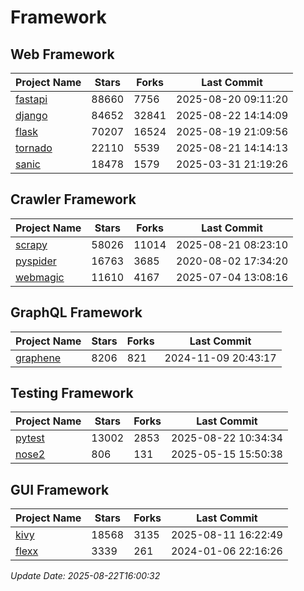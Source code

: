 # Framework

## Web Framework
| Project Name | Stars | Forks | Last Commit |
| ------------ | ----- | ----- | ----------- |
| [fastapi](https://github.com/fastapi/fastapi) | 88660 | 7756 | 2025-08-20 09:11:20 |
| [django](https://github.com/django/django) | 84652 | 32841 | 2025-08-22 14:14:09 |
| [flask](https://github.com/pallets/flask) | 70207 | 16524 | 2025-08-19 21:09:56 |
| [tornado](https://github.com/tornadoweb/tornado) | 22110 | 5539 | 2025-08-21 14:14:13 |
| [sanic](https://github.com/sanic-org/sanic) | 18478 | 1579 | 2025-03-31 21:19:26 |

## Crawler Framework
| Project Name | Stars | Forks | Last Commit |
| ------------ | ----- | ----- | ----------- |
| [scrapy](https://github.com/scrapy/scrapy) | 58026 | 11014 | 2025-08-21 08:23:10 |
| [pyspider](https://github.com/binux/pyspider) | 16763 | 3685 | 2020-08-02 17:34:20 |
| [webmagic](https://github.com/code4craft/webmagic) | 11610 | 4167 | 2025-07-04 13:08:16 |

## GraphQL Framework
| Project Name | Stars | Forks | Last Commit |
| ------------ | ----- | ----- | ----------- |
| [graphene](https://github.com/graphql-python/graphene) | 8206 | 821 | 2024-11-09 20:43:17 |

## Testing Framework
| Project Name | Stars | Forks | Last Commit |
| ------------ | ----- | ----- | ----------- |
| [pytest](https://github.com/pytest-dev/pytest) | 13002 | 2853 | 2025-08-22 10:34:34 |
| [nose2](https://github.com/nose-devs/nose2) | 806 | 131 | 2025-05-15 15:50:38 |

## GUI Framework
| Project Name | Stars | Forks | Last Commit |
| ------------ | ----- | ----- | ----------- |
| [kivy](https://github.com/kivy/kivy) | 18568 | 3135 | 2025-08-11 16:22:49 |
| [flexx](https://github.com/flexxui/flexx) | 3339 | 261 | 2024-01-06 22:16:26 |

*Update Date: 2025-08-22T16:00:32*